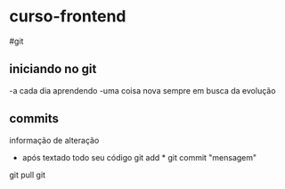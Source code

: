 # curso-frontend
#git
## iniciando no git
-a cada dia aprendendo 
-uma coisa nova
sempre em busca da evolução


## commits 

informação de alteração 
- após textado todo seu código
git add *
git commit "mensagem"

git pull
git